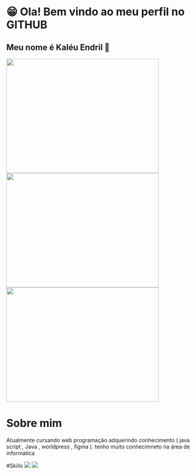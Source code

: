 # 😁 Ola! Bem vindo ao meu perfil no GITHUB
## Meu nome é Kaléu Endril 🤝
<img src="https://camo.githubusercontent.com/23bcc60f86f22aed42b80d18750701fd0292295de01350f8dbe52b9256fb12ea/68747470733a2f2f6769746875622d726561646d652d73746174732e76657263656c2e6170702f6170693f757365726e616d653d6b616c6575656e6472696c267468656d653d64617263756c612673686f775f69636f6e733d7472756526686964655f626f726465723d66616c736526636f756e745f707269766174653d74727565" width="400" height="300" />
<img src="https://camo.githubusercontent.com/64325531214a8812164f7b8fac9352afaf56e97b4f2d86793672eeb71063fc8f/68747470733a2f2f6769746875622d726561646d652d73747265616b2d73746174732e6865726f6b756170702e636f6d2f3f757365723d6b616c6575656e6472696c267468656d653d64617263756c6126686964655f626f726465723d66616c7365" width="400" height="300" />
<img src="https://camo.githubusercontent.com/cce5c83b4119450729c423acc010268d8d6094197791096178e312f77ff1967f/68747470733a2f2f6769746875622d726561646d652d73746174732e76657263656c2e6170702f6170692f746f702d6c616e67732f3f757365726e616d653d6b616c6575656e6472696c267468656d653d64617263756c612673686f775f69636f6e733d7472756526686964655f626f726465723d66616c7365266c61796f75743d636f6d70616374" width="400" height="300" />

# Sobre mim
Atualmente cursando web programação adquerindo conhecimento ( java script , Java , worldpress , figma ).
tenho muito conhecimneto na área de informatica 

#Skiils 
<img src="https://img.shields.io/badge/WhatsApp-25D366?style=for-the-badge&logo=whatsapp&logoColor=white" width="height="/>
<img src="https://img.shields.io/badge/Discord-7289DA?style=for-the-badge&logo=discord&logoColor=white" width="height="/>
